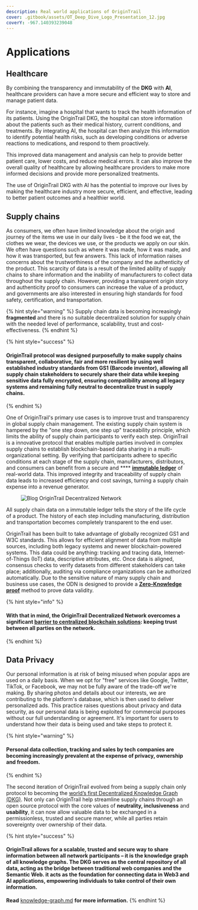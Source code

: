```yaml
---
description: Real world applications of OriginTrail
cover: .gitbook/assets/OT_Deep_Dive_Logo_Presentation_12.jpg
coverY: -967.140393239048
---
```


# Applications

## Healthcare

By combining the transparency and immutability of the **DKG** with **AI**, healthcare providers can have a more secure and efficient way to store and manage patient data.

For instance, imagine a hospital that wants to track the health information of its patients. Using the OriginTrail DKG, the hospital can store information about the patients such as their medical history, current conditions, and treatments. By integrating AI, the hospital can then analyze this information to identify potential health risks, such as developing conditions or adverse reactions to medications, and respond to them proactively.

This improved data management and analysis can help to provide better patient care, lower costs, and reduce medical errors. It can also improve the overall quality of healthcare by allowing healthcare providers to make more informed decisions and provide more personalized treatments.

The use of OriginTrail DKG with AI has the potential to improve our lives by making the healthcare industry more secure, efficient, and effective, leading to better patient outcomes and a healthier world.

## Supply chains&#x20;

As consumers, we often have limited knowledge about the origin and journey of the items we use in our daily lives - be it the food we eat, the clothes we wear, the devices we use, or the products we apply on our skin. We often have questions such as where it was made, how it was made, and how it was transported, but few answers. This lack of information raises concerns about the trustworthiness of the company and the authenticity of the product. This scarcity of data is a result of the limited ability of supply chains to share information and the inability of manufacturers to collect data throughout the supply chain. However, providing a transparent origin story and authenticity proof to consumers can increase the value of a product, and governments are also interested in ensuring high standards for food safety, certification, and transportation.

{% hint style="warning" %}
Supply chain data is becoming increasingly **fragmented** and there is no suitable decentralized solution for supply chain with the needed level of performance, scalability, trust and cost-effectiveness.&#x20;
{% endhint %}

{% hint style="success" %}
#### OriginTrail protocol was designed purposefully to make supply chains transparent, collaborative, fair and more resilient by using well established industry standards from GS1 (Barcode inventor), allowing all supply chain stakeholders to securely share their data while keeping sensitive data fully encrypted, ensuring compatibility among all legacy systems and remaining fully neutral to decentralize trust in supply chains.
{% endhint %}

One of OriginTrail's primary use cases is to improve trust and transparency in global supply chain management. The existing supply chain system is hampered by the "one step down, one step up" traceability principle, which limits the ability of supply chain participants to verify each step. OriginTrail is a innovative protocol that enables multiple parties involved in complex supply chains to establish blockchain-based data sharing in a multi-organizational setting. By verifying that participants adhere to specific conditions at each stage of the supply chain, manufacturers, distributors, and consumers can benefit from a secure and **** [**immutable ledger**](https://academy.moralis.io/blog/taking-a-deep-look-at-dlt-distributed-ledger-technology?utm\_source=blog\&utm\_medium=post\&utm\_campaign=The%2520Ultimate%2520Guide%2520to%2520OriginTrail) of real-world data. This improved integrity and traceability of supply chain data leads to increased efficiency and cost savings, turning a supply chain expense into a revenue generator.&#x20;

<figure><img src="https://lh4.googleusercontent.com/R2vUdn1wgMD5pZ-7ZeZItgYP_OFw19d_61EJIwwgIwbRJrnIvEynEpPbuK_LLRcuhwNf3PSIutQ1NP4fNMAWVPL94Rbt4ZQ1JBaB5pvgmPY6e3tGf6Q0-LqhhwsL7ddkqHGbLdWv" alt="Blog OriginTrail Decentralized Network"><figcaption></figcaption></figure>

All supply chain data on a immutable ledger tells the story of the life cycle of a product. The history of each step including manufacturing, distribution and transportation becomes completely transparent to the end user.&#x20;

OriginTrail has been built to take advantage of globally recognized GS1 and W3C standards. This allows for efficient alignment of data from multiple sources, including both legacy systems and newer blockchain-powered systems. This data could be anything: tracking and tracing data, Internet-of-Things (IoT) data, descriptive attributes, etc. Once data is aligned, consensus checks to verify datasets from different stakeholders can take place; additionally, auditing via compliance organizations can be authorized automatically. Due to the sensitive nature of many supply chain and business use cases, the ODN is designed to provide a [**Zero-Knowledge proof**](https://ethereum.org/en/zero-knowledge-proofs/) method to prove data validity.

{% hint style="info" %}
#### With that in mind, the OriginTrail Decentralized Network overcomes a significant [barrier to centralized blockchain solutions](https://www.theregister.com/2018/10/30/ibm\_struggles\_to\_sign\_up\_shipping\_carriers\_to\_blockchain\_supply\_chain\_platform\_reports/): keeping trust between all parties on the network.
{% endhint %}

## Data Privacy

Our personal information is at risk of being misused when popular apps are used on a daily basis. When we opt for "free" services like Google, Twitter, TikTok, or Facebook, we may not be fully aware of the trade-off we're making. By sharing photos and details about our interests, we are contributing to the platform's database, which is then used to deliver personalized ads. This practice raises questions about privacy and data security, as our personal data is being exploited for commercial purposes without our full understanding or agreement. It's important for users to understand how their data is being used and take steps to protect it.

{% hint style="warning" %}
#### Personal data collection, tracking and sales by tech companies are becoming increasingly prevalent at the expense of privacy, ownership and freedom.  &#x20;
{% endhint %}

The second iteration of OriginTrail evolved from being a supply chain only protocol to becoming the [world’s first Decentralized Knowledge Graph (DKG)](https://medium.com/origintrail/origintrail-multichain-decentralized-knowledge-graph-is-now-live-mainnet-launch-on-xdai-claiming-9ce037305508). Not only can OriginTrail help streamline supply chains through an open source protocol with the core values of **neutrality, inclusiveness** and **usability**, it can now allow valuable data to be exchanged in a permissionless, trusted and secure manner, while all parties retain sovereignty over ownership of their data.&#x20;

{% hint style="success" %}
#### OriginTrail allows for a scalable, trusted and secure way to share information between all network participants – it is the knowledge graph of all knowledge graphs. The DKG serves as the central repository of all data, acting as the bridge between traditional web companies and the Semantic Web.  it acts as the foundation for connecting data in Web3 and AI applications, empowering individuals to take control of their own information.

**Read** [knowledge-graph.md](knowledge-graph.md "mention") **for more information.**
{% endhint %}

